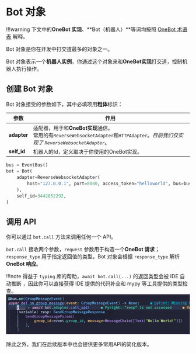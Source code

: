 # Bot 对象

!!!warning
	下文中的**OneBot 实现**、**Bot（机器人）**等词均按照 [OneBot 术语表](https://12.onebot.dev/glossary/) 解释。

Bot 对象是你在开发中打交道最多的对象之一。

Bot 对象表示一个**机器人实例**，你通过这个对象来和**OneBot实现**打交道，控制机器人执行操作。

## 创建 Bot 对象

Bot 对象接受的参数如下，其中必填项用**粗体**标识：

| 参数        | 作用                                                         |
| ----------- | ------------------------------------------------------------ |
| **adapter** | 适配器，用于和**OneBot实现**通信。<br />常用的有`ReverseWebsocketAdapter`和`HTTPAdapter`。*目前我们仅实现了 `ReverseWebsocketAdapter`*。 |
| **self_id** | 机器人的Id，定义取决于你使用的OneBot实现。                   |

```python
bus = EventBus()
bot = Bot(
    adapter=ReverseWebsocketAdapter(
        host="127.0.0.1", port=8080, access_token="helloworld", bus=bus
    ),
    self_id=3442852292,
)
```

## 调用 API

你可以通过 `bot.call` 方法来调用任何一个 API。

`bot.call` 接收两个参数，`request` 参数用于构造一个**OneBot 请求**；`response_type` 用于指定返回值的类型，Bot 对象会根据 `response_type` 解析**OneBot 响应**。

!!!note
	得益于 `typing` 库的帮助，`await bot.call(...)` 的返回类型会被 IDE 自动推断 ，因此你可以直接获得 IDE 提供的代码补全和 mypy 等工具提供的类型检查。
	![](./images/Snipaste_2024-07-21_16-01-43.png)

除此之外，我们在后续版本中也会提供更多常用API的简化版本。